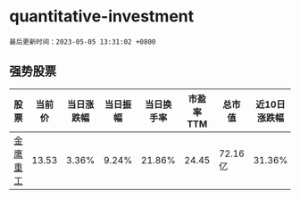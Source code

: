 # quantitative-investment

`最后更新时间：2023-05-05 13:31:02 +0800`

## 强势股票

|股票|当前价|当日涨跌幅|当日振幅|当日换手率|市盈率TTM|总市值|近10日涨跌幅|
|----|----|----|----|----|----|----|----|
|[金鹰重工](https://xueqiu.com/S/SZ301048)|13.53|3.36%|9.24%|21.86%|24.45|72.16亿|31.36%|
